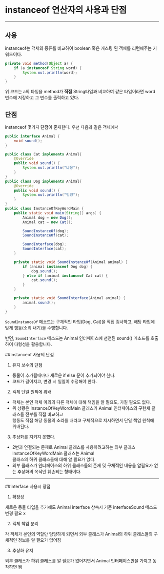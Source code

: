 # instanceof 연산자의 사용과 단점

---

## 사용
instanceof는 객체의 종류를 비교하여 boolean 혹은 캐스팅 된 객체를 리턴해주는 키워드이다.

```java
private void method(Object a) {
    if (a instanceof String word) {
        System.out.println(word);
    }
}
```
위 코드는 a의 타입을 method가 **직접** String타입과 비교하여 같은 타입이라면 word 변수에 저장하고
그 변수를 출력하고 있다.

## 단점
instanceof 몇가지 단점이 존재한다.
우선 다음과 같은 객체에서
```java
public interface Animal {
    void sound();
}

public class Cat implements Animal{
    @Override
    public void sound() {
        System.out.println("냐옹");
    }
}
public class Dog implements Animal{
    @Override
    public void sound() {
        System.out.println("멍멍");
    }
}
public class InstanceOfKeyWordMain {
    public static void main(String[] args) {
        Animal dog = new Dog();
        Animal cat = new Cat();

        SoundInstanceOf(dog);
        SoundInstanceOf(cat);

        SoundInterface(dog);
        SoundInterface(cat);
    }

    private static void SoundInstanceOf(Animal animal) {
        if (animal instanceof Dog dog) {
            dog.sound();
        } else if (animal instanceof Cat cat) {
            cat.sound();
        }
    }

    private static void SoundInterface(Animal animal) {
        animal.sound();
    }
}
```

`SoundInstanceOf` 메소드는 구체적인 타입(Dog, Cat)을 직접 검사하고, 해당 타입에 맞게 행동(소리 내기)을 수행합니다.

반면, `SoundInterface` 메소드는 Animal 인터페이스에 선언된 sound() 메소드를 호출하여 다형성을 활용합니다.

##instanceof 사용의 단점

1. 유지 보수의 단점

- 동물이 추가될때마다 새로운 if else 문이 추가되어야 한다.
- 코드가 길어지고, 변경 시 일일이 수정해야 한다.

2. 객체 단일 원칙에 위배

- 객체는 본인 객체 이외의 다른 객체에 대해 책임을 알 필요도, 가질 필요도 없다.<br>
- 위 상황은 InstanceOfKeyWordMain 클래스가 Animal 인터페이스의 구현체 클래스들 전부를 직접 비교하고<br>
행동도 직접 해당 동물의 소리를 내라고 구체적으로 지시하면서 단일 책임 원칙에 위배된다.

3. 추상화를 지키지 못했다.
- 2번과 연결되는 문제로 Animal 클래스를 사용하려고하는 외부 클래스 InstanceOfKeyWordMain 클래스는 Animal<br>
클래스의 하위 클래스들에 대해 알 필요가 없다.
- 외부 클래스가 인터페이스의 하위 클래스들의 존재 및 구체적인 내용을 알필요가 없는 추상화의 목적인 훼손되는 형태이다. 

---

##interface 사용시 장점
1. 확장성

새로운 동물 타입을 추가해도 Animal interface 상속시 기존 interfaceSound 메소드 변경 필요 x

2. 객체 책임 분리

각 객체가 본인의 역할만 담당하게 되면서 외부 클래스가 Animal의 하위 클래스들의 구체적인 정보를 알 필요가 없어짐

3. 추상화 유지

외부 클래스가 하위 클래스를 알 필요가 없어지면서 Animal 인터페이스만을 가지고 동작하면 됌
